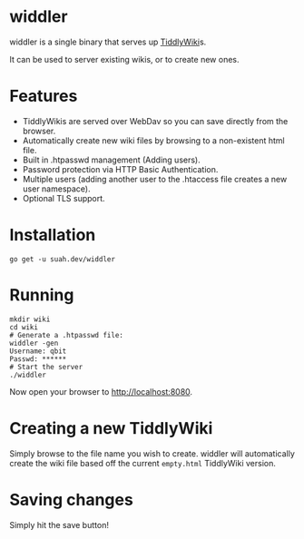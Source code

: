 widdler
=======

widdler is a single binary that serves up
[TiddlyWiki](https://tiddlywiki.com)s.

It can be used to server existing wikis, or to create new ones.

# Features

- TiddlyWikis are served over WebDav so you can save directly from the browser.
- Automatically create new wiki files by browsing to a non-existent html file.
- Built in .htpasswd management (Adding users).
- Password protection via HTTP Basic Authentication.
- Multiple users (adding another user to the .htaccess file creates a new user
  namespace).
- Optional TLS support.

# Installation

```
go get -u suah.dev/widdler
```

# Running

```
mkdir wiki
cd wiki
# Generate a .htpasswd file:
widdler -gen
Username: qbit
Passwd: ******
# Start the server
./widdler
```

Now open your browser to [http://localhost:8080](http://localhost:8080).

# Creating a new TiddlyWiki

Simply browse to the file name you wish to create. widdler will automatically
create the wiki file based off the current `empty.html` TiddlyWiki version.

# Saving changes

Simply hit the save button!

